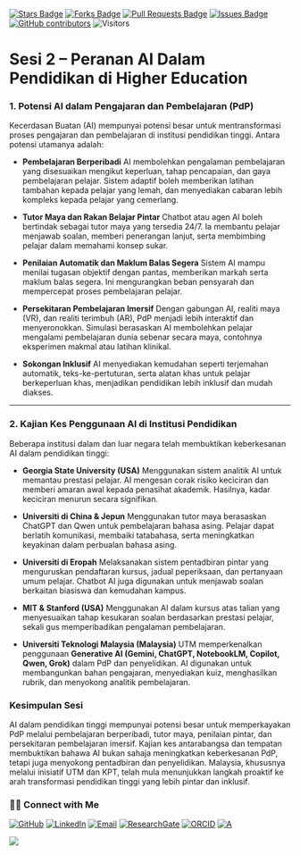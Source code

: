 <a href="https://github.com/drshahizan/short-course/stargazers"><img src="https://img.shields.io/github/stars/drshahizan/short-course" alt="Stars Badge"/></a>
<a href="https://github.com/drshahizan/short-course/network/members"><img src="https://img.shields.io/github/forks/drshahizan/short-course" alt="Forks Badge"/></a>
<a href="https://github.com/drshahizan/short-course/pulls"><img src="https://img.shields.io/github/issues-pr/drshahizan/short-course" alt="Pull Requests Badge"/></a>
<a href="https://github.com/drshahizan/short-course"><img src="https://img.shields.io/github/issues/drshahizan/short-course" alt="Issues Badge"/></a>
<a href="https://github.com/drshahizan/short-course/graphs/contributors"><img alt="GitHub contributors" src="https://img.shields.io/github/contributors/drshahizan/short-course?color=2b9348"></a>
![Visitors](https://api.visitorbadge.io/api/visitors?path=https%3A%2F%2Fgithub.com%2Fdrshahizan%2Fshort-course&labelColor=%23d9e3f0&countColor=%23697689&style=flat)


# **Sesi 2 – Peranan AI Dalam Pendidikan di Higher Education**

### **1. Potensi AI dalam Pengajaran dan Pembelajaran (PdP)**

Kecerdasan Buatan (AI) mempunyai potensi besar untuk mentransformasi proses pengajaran dan pembelajaran di institusi pendidikan tinggi. Antara potensi utamanya adalah:

* **Pembelajaran Berperibadi**
  AI membolehkan pengalaman pembelajaran yang disesuaikan mengikut keperluan, tahap pencapaian, dan gaya pembelajaran pelajar. Sistem adaptif boleh memberikan latihan tambahan kepada pelajar yang lemah, dan menyediakan cabaran lebih kompleks kepada pelajar yang cemerlang.

* **Tutor Maya dan Rakan Belajar Pintar**
  Chatbot atau agen AI boleh bertindak sebagai tutor maya yang tersedia 24/7. Ia membantu pelajar menjawab soalan, memberi penerangan lanjut, serta membimbing pelajar dalam memahami konsep sukar.

* **Penilaian Automatik dan Maklum Balas Segera**
  Sistem AI mampu menilai tugasan objektif dengan pantas, memberikan markah serta maklum balas segera. Ini mengurangkan beban pensyarah dan mempercepat proses pembelajaran pelajar.

* **Persekitaran Pembelajaran Imersif**
  Dengan gabungan AI, realiti maya (VR), dan realiti terimbuh (AR), PdP menjadi lebih interaktif dan menyeronokkan. Simulasi berasaskan AI membolehkan pelajar mengalami pembelajaran dunia sebenar secara maya, contohnya eksperimen makmal atau latihan klinikal.

* **Sokongan Inklusif**
  AI menyediakan kemudahan seperti terjemahan automatik, teks-ke-pertuturan, serta alatan khas untuk pelajar berkeperluan khas, menjadikan pendidikan lebih inklusif dan mudah diakses.

---

### **2. Kajian Kes Penggunaan AI di Institusi Pendidikan**

Beberapa institusi dalam dan luar negara telah membuktikan keberkesanan AI dalam pendidikan tinggi:

* **Georgia State University (USA)**
  Menggunakan sistem analitik AI untuk memantau prestasi pelajar. AI mengesan corak risiko keciciran dan memberi amaran awal kepada penasihat akademik. Hasilnya, kadar keciciran menurun secara signifikan.

* **Universiti di China & Jepun**
  Menggunakan tutor maya berasaskan ChatGPT dan Qwen untuk pembelajaran bahasa asing. Pelajar dapat berlatih komunikasi, membaiki tatabahasa, serta meningkatkan keyakinan dalam perbualan bahasa asing.

* **Universiti di Eropah**
  Melaksanakan sistem pentadbiran pintar yang menguruskan pendaftaran kursus, jadual peperiksaan, dan pertanyaan umum pelajar. Chatbot AI juga digunakan untuk menjawab soalan berkaitan biasiswa dan kemudahan kampus.

* **MIT & Stanford (USA)**
  Menggunakan AI dalam kursus atas talian yang menyesuaikan tahap kesukaran soalan berdasarkan prestasi pelajar, sekali gus memperibadikan pengalaman pembelajaran.

* **Universiti Teknologi Malaysia (Malaysia)**
  UTM memperkenalkan penggunaan **Generative AI (Gemini, ChatGPT, NotebookLM, Copilot, Qwen, Grok)** dalam PdP dan penyelidikan. AI digunakan untuk membangunkan bahan pengajaran, menyediakan kuiz, menghasilkan rubrik, dan menyokong analitik pembelajaran. 


### **Kesimpulan Sesi**

AI dalam pendidikan tinggi mempunyai potensi besar untuk memperkayakan PdP melalui pembelajaran berperibadi, tutor maya, penilaian pintar, dan persekitaran pembelajaran imersif. Kajian kes antarabangsa dan tempatan membuktikan bahawa AI bukan sahaja meningkatkan keberkesanan PdP, tetapi juga menyokong pentadbiran dan penyelidikan. Malaysia, khususnya melalui inisiatif UTM dan KPT, telah mula menunjukkan langkah proaktif ke arah transformasi pendidikan tinggi yang lebih pintar dan inklusif.



### 🙌🏻 Connect with Me
<p align="left">
    <a href="https://github.com/drshahizan" target="_blank"><img alt="GitHub" src="https://img.shields.io/badge/-@drshahizan-181717?style=flat-square&logo=GitHub&logoColor=white"></a>
    <a href="https://www.linkedin.com/in/drshahizan" target="_blank"><img alt="LinkedIn" src="https://img.shields.io/badge/-drshahizan-blue?style=flat-square&logo=Linkedin&logoColor=white&link=https://www.linkedin.com/in/drshahizan/"></a>
    <a href="mailto:shahizan@utm.my" target="_blank"><img alt="Email" src="https://img.shields.io/badge/-shahizan@utm.my-c14438?style=flat-square&logo=Gmail&logoColor=white&link=mailto:shahizan@utm.my.com"></a>
    <a href="https://www.researchgate.net/profile/Mohd-Othman-28" target="_blank"><img alt="ResearchGate" src="https://img.shields.io/badge/-ResearchGate-00CCBB?style=flat-square&logo=ResearchGate&logoColor=white"></a>
    <a href="https://orcid.org/0000-0003-4261-1873" target="_blank"><img alt="ORCID" src="https://img.shields.io/badge/-ORCID-A6CE39?style=flat-square&logo=ORCID&logoColor=white"></a> 
 <a href="https://visitorbadge.io/status?path=https%3A%2F%2Fgithub.com%2Fdrshahizan" target="_blank"><img alt="A" src="https://api.visitorbadge.io/api/visitors?path=https%3A%2F%2Fgithub.com%2Fdrshahizan&labelColor=%23697689&countColor=%23555555&style=plastic"></a>
 
![](https://hit.yhype.me/github/profile?user_id=81284918)
</p>



